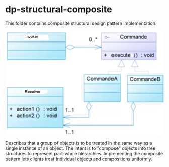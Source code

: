 dp-structural-composite
==========================

This folder contains composite structural design pattern implementation.

![alt text](https://github.com/FaroukBENGHARSSALLAH/design-pattern/blob/master/dp-behavioral/dp-behavioral-command/dp-behavioral-command.jpg "composite pattern")

Describes that a group of objects is to be treated in the same way as a single instance of an object. The intent is to "compose" objects into tree structures to represent part-whole hierarchies. Implementing the composite pattern lets clients treat individual objects and compositions uniformly.
